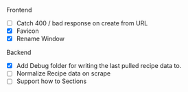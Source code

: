 Frontend
- [ ] Catch 400 / bad response on create from URL
- [x] Favicon
- [x] Rename Window

Backend
- [x] Add Debug folder for writing the last pulled recipe data to. 
- [ ] Normalize Recipe data on scrape
- [ ] Support how to Sections
